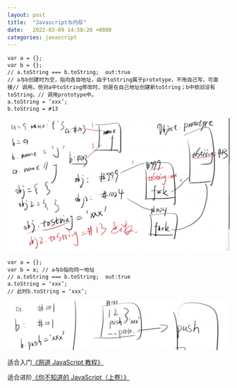 ```yaml
---
layout: post
title:  "Javascript与内存"
date:   2022-03-09 14:58:26 +0800
categories: javascript
---
```


```
var a = {};
var b = {};
// a.toString === b.toString;  out:true
// a与b创建时为空，指向各自地址，由于toString属于prototype，不用自己写，可直接// 调用，但对a中toString修改时，则是在自己地址创建新toString；b中依旧没有toString，// 调用prototype中。
a.toString = ‘xxx’;
b.toString = #13
```
 <img src="/images/posts/js-notes/image1.png" width="600">

```
var a = {};
var b = a; // a与b指向同一地址
// a.toString === b.toString;  out:true
a.toString = ‘xxx’;
// 此时b.toString = ‘xxx’;
```
 <img src="/images/posts/js-notes/image2.png" width="600">
 
 
 适合入门[《网道 JavaScript 教程》](https://wangdoc.com/javascript/)
 
 适合进阶[《你不知道的 JavaScript（上卷）》](https://book.douban.com/subject/26351021/)
